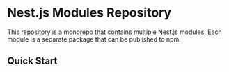 # Nest.js Modules Repository

This repository is a monorepo that contains multiple Nest.js modules. Each module is a separate package that can be published to npm.

## Quick Start
